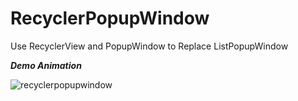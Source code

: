 # RecyclerPopupWindow
Use RecyclerView and PopupWindow to Replace ListPopupWindow  

***Demo Animation***  

![recyclerpopupwindow](http://blankj.com/wp-content/uploads/2016/04/rpw.gif)
